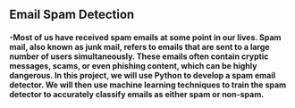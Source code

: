 ## Email Spam Detection
#### -Most of us have received spam emails at some point in our lives. Spam mail, also known as junk mail, refers to emails that are sent to a large number of users simultaneously. These emails often contain cryptic messages, scams, or even phishing content, which can be highly dangerous. In this project, we will use Python to develop a spam email detector. We will then use machine learning techniques to train the spam detector to accurately classify emails as either spam or non-spam.

